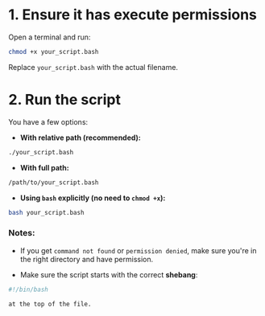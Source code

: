 # 1. **Ensure it has execute permissions**

Open a terminal and run:

```bash
chmod +x your_script.bash
```
Replace `your_script.bash` with the actual filename.

# 2. **Run the script**

You have a few options:

- **With relative path (recommended):**
```bash
./your_script.bash
```
- **With full path:**
```bash
/path/to/your_script.bash
```
- **Using `bash` explicitly (no need to `chmod +x`):**
```bash
bash your_script.bash
```

### Notes:

- If you get `command not found` or `permission denied`, make sure you're in the right directory and have permission.
    
- Make sure the script starts with the correct **shebang**:
```bash
#!/bin/bash
```
    at the top of the file.
